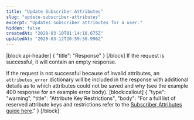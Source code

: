 ```yaml
---
title: "Update Subscriber Attributes"
slug: "update-subscriber-attributes"
excerpt: "Updates subscriber attributes for a user."
hidden: false
createdAt: "2020-03-10T01:14:10.675Z"
updatedAt: "2020-03-12T20:59:50.996Z"
---
```

[block:api-header]
{
  "title": "Response"
}
[/block]
If the request is successful, it will contain an empty response.

If the request is not successful because of invalid attributes, an `attributes_error` dictionary will be included in the response with additional details as to which attributes could not be saved and why (see the example 400 response for an example error body).
[block:callout]
{
  "type": "warning",
  "title": "Attribute Key Restrictions",
  "body": "For a full list of reserved attribute keys and restrictions refer to the [Subscriber Attributes guide here](doc:subscriber-attributes)."
}
[/block]